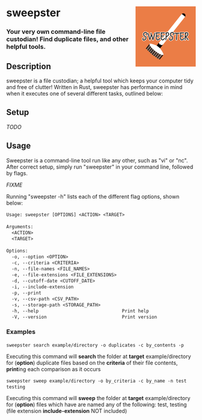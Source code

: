 # sweepster <img src="sweepster.png" alt="sweepster" width="160" height="160" align="right" title="sweepster logo">

### Your very own command-line file custodian! Find duplicate files, and other helpful tools.

## Description

sweepster is a file custodian; a helpful tool which keeps your computer tidy and free of clutter! Written in Rust,
sweepster has performance in mind when it executes one of several different tasks, outlined below:

## Setup

_TODO_

## Usage

Sweepster is a command-line tool run like any other, such as "vi" or "nc". After correct setup, simply run "sweepster" in your command line, followed by flags.

_FIXME_

Running "sweepster -h" lists each of the different flag options, shown below:
```
Usage: sweepster [OPTIONS] <ACTION> <TARGET>

Arguments:
  <ACTION>  
  <TARGET>  

Options:
  -o, --option <OPTION>                    
  -c, --criteria <CRITERIA>                
  -n, --file-names <FILE_NAMES>            
  -e, --file-extensions <FILE_EXTENSIONS>  
  -d, --cutoff-date <CUTOFF_DATE>          
  -i, --include-extension                  
  -p, --print                              
  -v, --csv-path <CSV_PATH>                
  -s, --storage-path <STORAGE_PATH>        
  -h, --help                               Print help
  -V, --version                            Print version
```

### Examples

```
sweepster search example/directory -o duplicates -c by_contents -p
```
Executing this command will **search** the folder at **target** example/directory for (**option**) duplicate files based on the **criteria** of their file contents, **print**ing each comparison as it occurs

```
sweepster sweep example/directory -o by_criteria -c by_name -n test testing
```
Executing this command will **sweep** the folder at **target** example/directory for (**option**) files which have are named any of the following: test, testing (file extension **include-extension** NOT included)